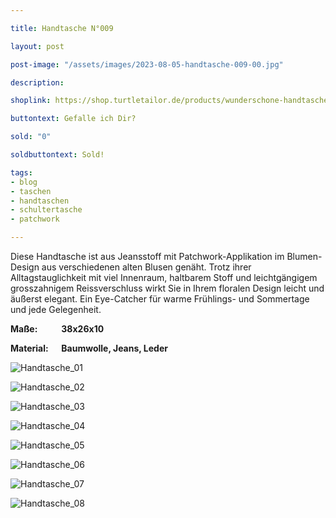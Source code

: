 ```yaml
---

title: Handtasche N°009

layout: post

post-image: "/assets/images/2023-08-05-handtasche-009-00.jpg"

description:

shoplink: https://shop.turtletailor.de/products/wunderschone-handtasche-mit-schultergurt-in-patchwork-blumendesign

buttontext: Gefalle ich Dir?

sold: "0"

soldbuttontext: Sold!

tags:
- blog
- taschen
- handtaschen
- schultertasche
- patchwork

---
```


Diese Handtasche ist aus Jeansstoff mit Patchwork-Applikation im Blumen-Design aus verschiedenen alten Blusen genäht. Trotz ihrer Alltagstauglichkeit mit viel Innenraum, haltbarem Stoff und leichtgängigem grosszahnigem Reissverschluss wirkt Sie in Ihrem floralen Design leicht und äußerst elegant. Ein Eye-Catcher für warme Frühlings- und Sommertage und jede Gelegenheit.


**Maße: &emsp; &emsp; 38x26x10**

**Material: &emsp; Baumwolle, Jeans, Leder**

![Handtasche_01](/assets/images/2023-08-05-handtasche-009-01.jpg)<br>

![Handtasche_02](/assets/images/2023-08-05-handtasche-009-02.jpg)<br>

![Handtasche_03](/assets/images/2023-08-05-handtasche-009-03.jpg)<br>

![Handtasche_04](/assets/images/2023-08-05-handtasche-009-04.jpg)<br>

![Handtasche_05](/assets/images/2023-08-05-handtasche-009-05.jpg)<br>

![Handtasche_06](/assets/images/2023-08-05-handtasche-009-06.jpg)<br>

![Handtasche_07](/assets/images/2023-08-05-handtasche-009-07.jpg)<br>

![Handtasche_08](/assets/images/2023-08-05-handtasche-009-08.jpg)
